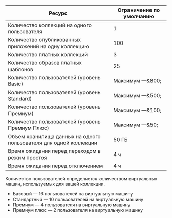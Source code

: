 
| Ресурс | Ограничение по умолчанию |
| --- | --- |
| Количество коллекций на одного пользователя |1 |
| Количество опубликованных приложений на одну коллекцию |100 |
| Количество платных коллекций |3 |
| Количество образов платных шаблонов |25 |
| Количество пользователей (уровень Basic) |Максимум —&800; |
| Количество пользователей (уровень Standard) |Максимум —&500; |
| Количество пользователей (уровень Премиум) |Максимум —&100; |
| Количество пользователей (уровень Премиум Плюс) |Максимум —&50; |
| Объем хранилища данных на одного пользователя для одной коллекции |50 ГБ |
| Время ожидания перед переходом в режим простоя |4 ч |
| Время ожидания перед отключением |4 ч |

Количество пользователей определяется количеством виртуальных машин, используемых для вашей коллекции.

* Базовый — 16 пользователей на виртуальную машину
* Стандартный — 10 пользователей на виртуальную машину
* Премиум — 4 пользователя на виртуальную машину
* Премиум плюс — 2 пользователя на виртуальную машину

